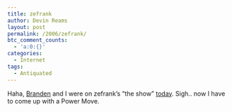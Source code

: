 ```yaml
---
title: zefrank
author: Devin Reams
layout: post
permalink: /2006/zefrank/
btc_comment_counts:
  - 'a:0:{}'
categories:
  - Internet
tags:
  - Antiquated
---
```

Haha, [Branden][1] and I were on zefrank&#8217;s &#8220;the show&#8221; [today][2]. Sigh.. now I have to come up with a Power Move.

 [1]: http://www.brandenreams.com/
 [2]: http://www.zefrank.com/theshow/archives/2006/09/092606.html